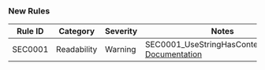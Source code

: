 ﻿### New Rules

Rule ID  | Category    | Severity | Notes
---------|-------------|----------|--------------------
SEC0001  | Readability |  Warning | SEC0001_UseStringHasContentAnalyzer; [Documentation]()
